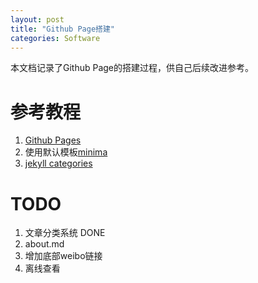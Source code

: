 ```yaml
---
layout: post
title: "Github Page搭建"
categories: Software
---
```

本文档记录了Github Page的搭建过程，供自己后续改进参考。

# 参考教程
1. [Github Pages](https://pages.github.com/)
2. 使用默认模板[minima](https://github.com/jekyll/minima)
3. [jekyll categories](https://blog.webjeda.com/jekyll-categories/)

# TODO
1. 文章分类系统 DONE
2. about.md
3. 增加底部weibo链接 
4. 离线查看
